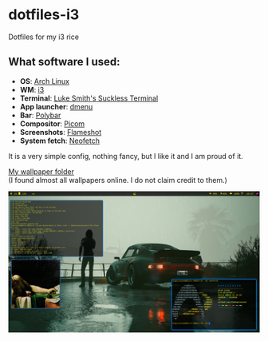 # dotfiles-i3
Dotfiles for my i3 rice

## What software I used:
- **OS**: [Arch Linux](https://archlinux.org/)
- **WM**: [i3](https://i3wm.org/)
- **Terminal**: [Luke Smith's Suckless Terminal](https://github.com/LukeSmithxyz/st)
- **App launcher**: [dmenu](https://tools.suckless.org/dmenu/)
- **Bar**: [Polybar](https://github.com/polybar/polybar)
- **Compositor**: [Picom](https://github.com/jonaburg/picom)
- **Screenshots**: [Flameshot](https://flameshot.org/)
- **System fetch**: [Neofetch](https://github.com/dylanaraps/neofetch)

It is a very simple config, nothing fancy, but I like it and I am proud of it.

[My wallpaper folder](https://www.dropbox.com/scl/fo/s8p5yrz9um2axcrx5ajws/h?rlkey=pysbqyjrbrxxazervyu45q901&dl=0)  
(I found almost all wallpapers online. I do not claim credit to them.)

<p align=center>
  <img src="./screenshots/screenshot.png">
</p>
